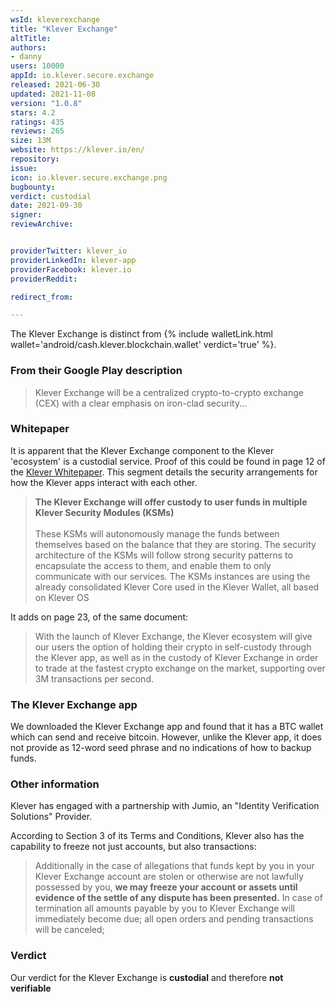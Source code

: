 ```yaml
---
wsId: kleverexchange
title: "Klever Exchange"
altTitle: 
authors:
- danny
users: 10000
appId: io.klever.secure.exchange
released: 2021-06-30
updated: 2021-11-08
version: "1.0.8"
stars: 4.2
ratings: 435
reviews: 265
size: 13M
website: https://klever.io/en/
repository: 
issue: 
icon: io.klever.secure.exchange.png
bugbounty: 
verdict: custodial
date: 2021-09-30
signer: 
reviewArchive:


providerTwitter: klever_io
providerLinkedIn: klever-app
providerFacebook: klever.io
providerReddit: 

redirect_from:

---
```



The Klever Exchange is distinct from  {% include walletLink.html wallet='android/cash.klever.blockchain.wallet' verdict='true' %}.

### From their Google Play description

> Klever Exchange will be a centralized crypto-to-crypto exchange (CEX) with a clear emphasis on iron-clad security...

### Whitepaper

It is apparent that the Klever Exchange component to the Klever 'ecosystem' is a custodial service. Proof of this could be found in page 12 of the [Klever Whitepaper](https://klever.io/downloads/Klever_Exchange_Whitepaper.pdf). This segment details the security arrangements for how the Klever apps interact with each other.

> **The Klever Exchange will offer custody to user funds in multiple Klever Security Modules (KSMs)**<br><br>
These KSMs will autonomously manage the funds between themselves based on
the balance that they are storing. The security architecture of the KSMs will follow
strong security patterns to encapsulate the access to them, and enable them to
only communicate with our services. The KSMs instances are using the already
consolidated Klever Core used in the Klever Wallet, all based on Klever OS 

It adds on page 23, of the same document:

> With the launch of Klever Exchange, the Klever ecosystem will give our users the option of holding their crypto in self-custody through the Klever app, as well as in the custody of Klever Exchange in order to trade at the fastest crypto exchange on the market, supporting over 3M transactions per second.

### The Klever Exchange app

We downloaded the Klever Exchange app and found that it has a BTC wallet which can send and receive bitcoin. However, unlike the Klever app, it does not provide as 12-word seed phrase and no indications of how to backup funds.

### Other information

Klever has engaged with a partnership with Jumio, an "Identity Verification Solutions" Provider. 

According to Section 3 of its Terms and Conditions, Klever also has the capability to freeze not just accounts, but also transactions:

> Additionally in the case of allegations that funds kept by you in your KIever Exchange account are stolen or otherwise are not lawfully possessed by you, **we may freeze your account or assets until evidence of the settle of any dispute has been presented.** In case of termination all amounts payable by you to Klever Exchange will immediately become due; all open orders and pending transactions will be canceled; 

### Verdict

Our verdict for the Klever Exchange is **custodial** and therefore **not verifiable**

